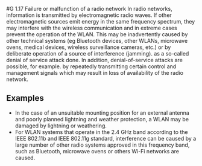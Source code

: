 #G 1.17 Failure or malfunction of a radio network
In radio networks, information is transmitted by electromagnetic radio waves. If other electromagnetic sources emit energy in the same frequency spectrum, they may interfere with the wireless communication and in extreme cases prevent the operation of the WLAN. This may be inadvertently caused by other technical systems (eg Bluetooth devices, other WLANs, microwave ovens, medical devices, wireless surveillance cameras, etc.) or by deliberate operation of a source of interference (jamming). as a so-called denial of service attack done. In addition, denial-of-service attacks are possible, for example. by repeatedly transmitting certain control and management signals which may result in loss of availability of the radio network.



## Examples 
* In the case of an unsuitable mounting position for an external antenna and poorly planned lightning and weather protection, a WLAN may be damaged by lightning or weathering.
* For WLAN systems that operate in the 2.4 GHz band according to the IEEE 802.11b and IEEE 802.11g standard, interference can be caused by a large number of other radio systems approved in this frequency band, such as Bluetooth, microwave ovens or others Wi-Fi networks are caused.




